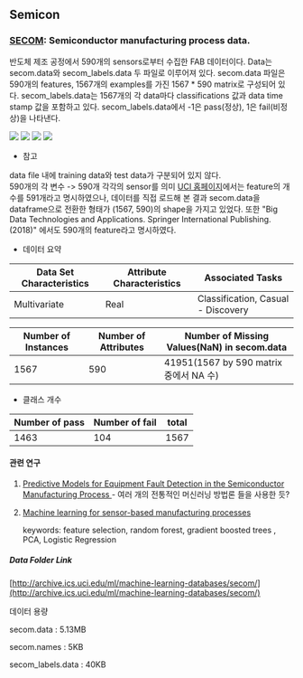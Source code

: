 ## Semicon  
### [SECOM](http://archive.ics.uci.edu/ml/datasets/secom): Semiconductor manufacturing process data.  

반도체 제조 공정에서 590개의 sensors로부터 수집한 FAB 데이터이다. Data는 secom.data와 secom_labels.data 두 파일로
이루어져 있다. secom.data 파일은 590개의 features, 1567개의 examples를 가진 1567 * 590 matrix로 구성되어 있다.  secom_labels.data는 1567개의 각 data마다 classifications 값과 data time stamp 값을 포함하고 있다. secom_labels.data에서 -1은 pass(정상), 1은 fail(비정상)을 나타낸다.   

![](https://img.shields.io/badge/sector-semicon-blue.svg)
![](https://img.shields.io/badge/labeled-yes-blue.svg)
![](https://img.shields.io/badge/time--series-yes-blue.svg)
![](https://img.shields.io/badge/feature_selection-gray.svg)  


- 참고  

data file 내에 training data와 test data가 구분되어 있지 않다.  
590개의 각 변수 -> 590개 각각의 sensor를 의미 
[UCI 홈페이지](http://archive.ics.uci.edu/ml/datasets/secom)에서는 feature의 개수를 591개라고 명시하였으나, 데이터를 직접 로드해 본 결과 secom.data을 dataframe으로 전환한 형태가 (1567, 590)의 shape을 가지고 있었다. 또한 "Big Data Technologies and Applications. Springer International Publishing. (2018)" 에서도 590개의 feature라고 명시하였다.  

- 데이터 요약  

Data Set Characteristics | Attribute Characteristics | Associated Tasks  
---- | ---- | ----  
Multivariate | Real | Classification, Casual - Discovery  

Number of Instances | Number of Attributes | Number of Missing Values(NaN) in secom.data 
---- | ---- | ----  
1567 | 590 | 41951(1567 by 590 matrix 중에서 NA 수)    

- 클래스 개수  

Number of pass | Number of fail | total 
---- | ---- | ---- 
 1463 | 104  | 1567  

#### 관련 연구  

1. [Predictive Models for Equipment Fault Detection in the
   Semiconductor Manufacturing Process ](<http://www.ijetch.org/vol8/898-T10023.pdf>) - 여러 개의 전통적인 머신러닝 방법론 들을 사용한 듯?  

2. [Machine learning for sensor-based manufacturing processes](<https://ieeexplore.ieee.org/document/8116997>)   

   keywords: feature selection, random forest, gradient boosted trees , PCA, Logistic Regression  

   


##### Data Folder Link  
[http://archive.ics.uci.edu/ml/machine-learning-databases/secom/](http://archive.ics.uci.edu/ml/machine-learning-databases/secom/)  

데이터 용량  

secom.data : 5.13MB    

secom.names : 5KB    

secom_labels.data :   40KB   






